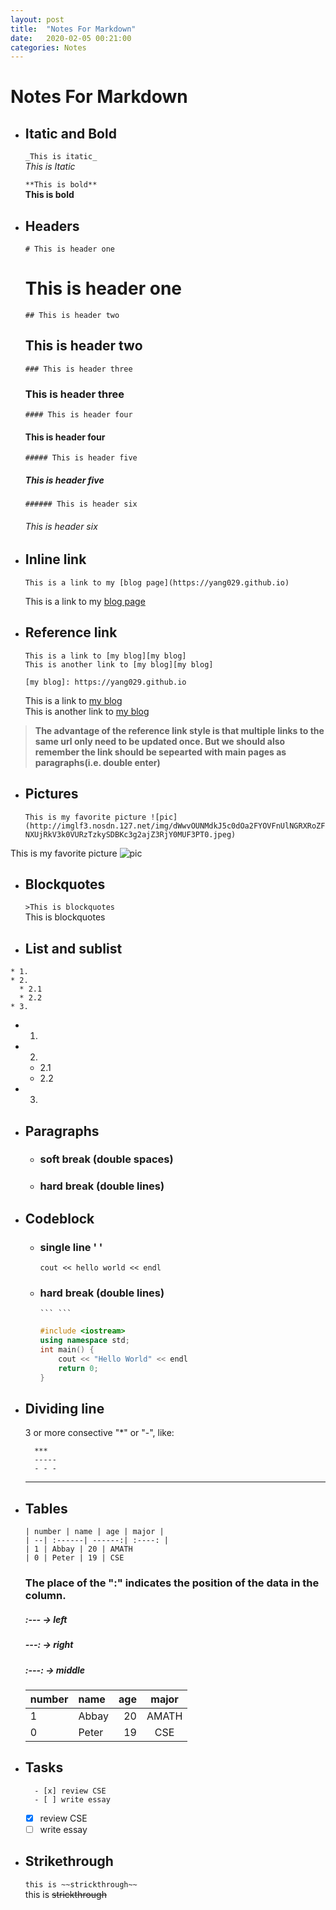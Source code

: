 ```yaml
---
layout: post
title:  "Notes For Markdown"
date:   2020-02-05 00:21:00 
categories: Notes
---
```

# Notes For Markdown

- ## Itatic and Bold
  `_This is itatic_`  
  _This is Itatic_  


  `**This is bold**`  
  **This is bold**

- ## Headers
   `# This is header one`
   # This is header one

   `## This is header two`
   ## This is header two

  `### This is header three`
  ### This is header three

  `#### This is header four`
  #### This is header four
 
  `##### This is header five`
  ##### This is header five

  `###### This is header six`
  ###### This is header six

- ## Inline link

  `This is a link to my [blog page](https://yang029.github.io)`  


   This is a link to my [blog page](https://yang029.github.io)

- ## Reference link
 
   `This is a link to [my blog][my blog]`  
   `This is another link to [my blog][my blog]`  


  `[my blog]: https://yang029.github.io`

  This is a link to [my blog][Blog]  
  This is another link to [my blog][Blog]  


  [Blog]: https://yang029.github.io   
>**The advantage of the reference link style is that multiple links to the same url only need to be updated once. But we should also remember the link should be sepearted with main pages as paragraphs(i.e. double enter)** 


- ## Pictures 
  `This is my favorite picture ![pic](http://imglf3.nosdn.127.net/img/dWwvOUNMdkJ5c0dOa2FYOVFnUlNGRXRoZFNXUjRkV3k0VURzTzkySDBKc3g2ajZ3RjY0MUF3PT0.jpeg)`


This is my favorite picture ![pic](http://imglf3.nosdn.127.net/img/dWwvOUNMdkJ5c0dOa2FYOVFnUlNGRXRoZFNXUjRkV3k0VURzTzkySDBKc3g2ajZ3RjY0MUF3PT0.jpeg)

- ## Blockquotes
  `>This is blockquotes`  
 This is blockquotes

- ## List and sublist
  
```
* 1.   
* 2.  
  * 2.1 
  * 2.2 
* 3.
```

  * 1.  
  * 2.  
    * 2.1 
    * 2.2
  * 3.

- ## Paragraphs
  - ### soft break (double spaces)  
  - ### hard break (double lines) 

- ## Codeblock
  - ### single line ' '
    `cout << hello world << endl` 
  - ### hard break (double lines)  
    ` ``` ``` `
    ```c++
    #include <iostream>
    using namespace std;
    int main() {
        cout << "Hello World" << endl
        return 0;
    }
    ```
- ## Dividing line
  3 or more consective "*" or "-", like:

  ```
    ***
    -----
    - - -
  ```

  ***
- ## Tables 
  ```
  | number | name | age | major |
  | --| :------| ------:| :----: |
  | 1 | Abbay | 20 | AMATH
  | 0 | Peter | 19 | CSE
  ```
  ### The place of the ":" indicates the position of the data in the column.  
  ##### :--- -> left 
  ##### ---: -> right  
  ##### :---: -> middle

  
  | number | name | age | major |
  | --| :----| ---------:| :----: |
  | 1 | Abbay | 20 | AMATH
  | 0 | Peter | 19 | CSE

- ## Tasks

  ```
    - [x] review CSE
    - [ ] write essay
  ```

  - [x] review CSE
  - [ ] write essay

- ## Strikethrough
  `this is ~~strickthrough~~`  
  this is ~~strickthrough~~

